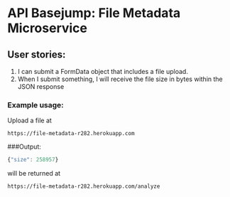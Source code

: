 # API Basejump: File Metadata Microservice
## User stories:
1. I can submit a FormData object that includes a file upload.
2. When I submit something, I will receive the file size in bytes within the JSON response

### Example usage:

Upload a file at

```text
https://file-metadata-r282.herokuapp.com
```
###Output:
```js
{"size": 258957}
```
will be returned at 

```text
https://file-metadata-r282.herokuapp.com/analyze
```
